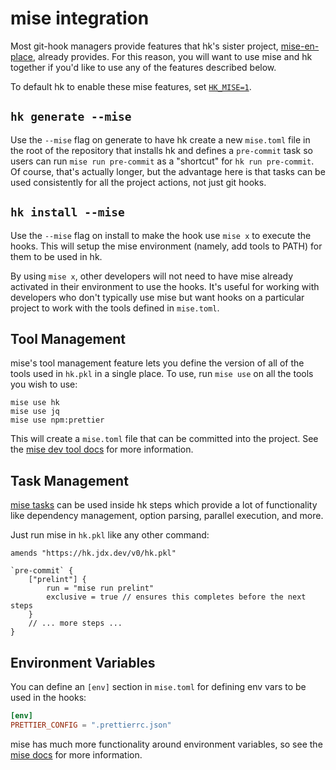 # mise integration

Most git-hook managers provide features that hk's sister project, [mise-en-place](https://github.com/jdx/mise), already provides. For this reason, you will want to use mise and hk together if you'd like
to use any of the features described below.

To default hk to enable these mise features, set [`HK_MISE=1`](/environment_variables#hk-mise).

## `hk generate --mise`

Use the `--mise` flag on generate to have hk create a new `mise.toml`
file in the root of the repository that installs hk and defines a `pre-commit` task so users can run `mise run pre-commit` as a "shortcut" for `hk run pre-commit`. Of course, that's actually longer, but the advantage here is that tasks can be used consistently for all the project actions, not just git hooks.

## `hk install --mise`

Use the `--mise` flag on install to make the hook use `mise x` to execute the hooks. This will setup the mise environment (namely, add tools to PATH) for them to be used in hk.

By using `mise x`, other developers will not need to have mise already activated in their environment to use the hooks. It's useful for working
with developers who don't typically use mise but want hooks on a particular project to work with the tools defined in `mise.toml`.

## Tool Management

mise's tool management feature lets you define the version of all of the tools used in `hk.pkl` in a single place. To use, run `mise use` on
all the tools you wish to use:

```
mise use hk
mise use jq
mise use npm:prettier
```

This will create a `mise.toml` file that can be committed into the project. See the [mise dev tool docs](https://mise.jdx.dev/dev-tools/) for more information.

## Task Management

[mise tasks](https://mise.jdx.dev/tasks/) can be used inside hk steps
which provide a lot of functionality like dependency management, option
parsing, parallel execution, and more.

Just run mise in `hk.pkl` like any other command:

```pkl
amends "https://hk.jdx.dev/v0/hk.pkl"

`pre-commit` {
    ["prelint"] {
        run = "mise run prelint"
        exclusive = true // ensures this completes before the next steps
    }
    // ... more steps ...
}
```

## Environment Variables

You can define an `[env]` section in `mise.toml` for defining env vars to be used in the hooks:

```toml
[env]
PRETTIER_CONFIG = ".prettierrc.json"
```

mise has much more functionality around environment variables, so see the [mise docs](https://mise.jdx.dev/environments/) for more information.
